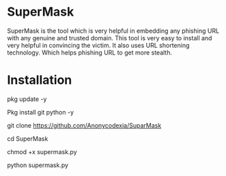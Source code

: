 # SuperMask
SuperMask is the tool which is very helpful in embedding any phishing URL with any genuine and trusted domain. This tool is very easy to install and very helpful in convincing the victim. It also uses URL shortening technology. Which helps phishing URL to get more stealth. 

# Installation

pkg update -y

Pkg install git python -y

git clone https://github.com/Anonycodexia/SuparMask

cd SuperMask

chmod +x supermask.py

python supermask.py
